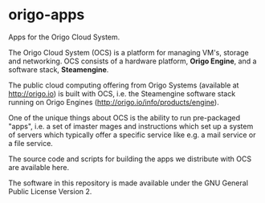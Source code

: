 # origo-apps
Apps for the Origo Cloud System.

The Origo Cloud System (OCS) is a platform for managing VM's, storage and networking.
OCS consists of a hardware platform, **Origo Engine**, and a software stack, **Steamengine**.

The public cloud computing offering from Origo Systems (available at http://origo.io) is built with OCS, i.e. the
Steamengine software stack running on Origo Engines (http://origo.io/info/products/engine).

One of the unique things about OCS is the ability to run pre-packaged "apps", i.e. a set of imaster mages and
instructions which set up a system of servers which typically offer a specific service like e.g. a mail service
or a file service.

The source code and scripts for building the apps we distribute with OCS are available here.

The software in this repository is made available under the GNU General Public License Version 2.